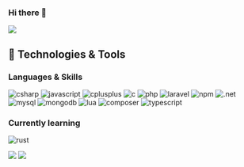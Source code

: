 ### Hi there 👋
![](https://komarev.com/ghpvc/?username=bersek-777&color=blueviolet)

## 🚀 Technologies & Tools
### Languages & Skills

![csharp](https://img.shields.io/badge/csharp-black?style=flat-square&logo=csharp&logoColor=purple)
![javascript](https://img.shields.io/badge/javascript-black?style=flat-square&logo=javascript)
![cplusplus](https://img.shields.io/badge/c++-black?style=flat-square&logo=cplusplus&logoColor=blue)
![c](https://img.shields.io/badge/c-black?style=flat-square&logo=c&logoColor=blue)
![php](https://img.shields.io/badge/php-black?style=flat-square&logo=php&logoColor=blue)
![laravel](https://img.shields.io/badge/Laravel-black?style=flat-square&logo=laravel&logoColor=blue)
![npm](https://img.shields.io/badge/npm-black?style=flat-square&logo=npm&logoColor=blue)
![.net](https://img.shields.io/badge/.NET-black?style=flat-square&logo=.net&logoColor=blue)
![mysql](https://img.shields.io/badge/Mysql-black?style=flat-square&logo=mysql&logoColor=blue)
![mongodb](https://img.shields.io/badge/MongoDB-black?style=flat-square&logo=mongodb&logoColor=blue)
![lua](https://img.shields.io/badge/Lua-black?style=flat-square&logo=lua&logoColor=blue)
![composer](https://img.shields.io/badge/Composer-black?style=flat-square&logo=composer&logoColor=blue)
![typescript](https://img.shields.io/badge/Typescript-black?style=flat-square&logo=typescript&logoColor=blue)


### Currently learning
![rust](https://img.shields.io/badge/rust-black?style=flat-square&logo=rust&logoColor=blue)

![](https://github-readme-stats.vercel.app/api?username=bersek-777&show_icons=true&theme=radical)
![](https://github-readme-stats.vercel.app/api/top-langs/?username=bersek-777&theme=dark&hide_border=false&include_all_commits=true&count_private=true&layout=compact&show_icons=true)
